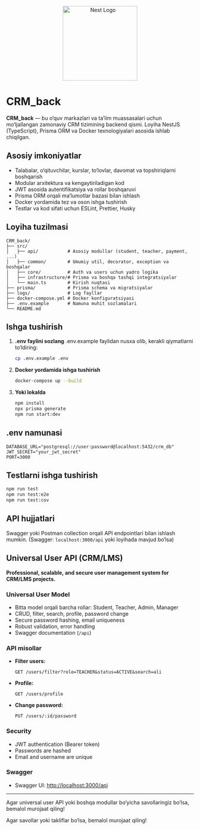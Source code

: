 <p align="center">
  <a href="http://nestjs.com/" target="blank"><img src="https://nestjs.com/img/logo-small.svg" width="200" alt="Nest Logo" /></a>
</p>

# CRM_back

**CRM_back** — bu o‘quv markazlari va ta’lim muassasalari uchun mo‘ljallangan zamonaviy CRM tizimining backend qismi. Loyiha NestJS (TypeScript), Prisma ORM va Docker texnologiyalari asosida ishlab chiqilgan.

## Asosiy imkoniyatlar
- Talabalar, o‘qituvchilar, kurslar, to‘lovlar, davomat va topshiriqlarni boshqarish
- Modular arxitektura va kengaytiriladigan kod
- JWT asosida autentifikatsiya va rollar boshqaruvi
- Prisma ORM orqali ma’lumotlar bazasi bilan ishlash
- Docker yordamida tez va oson ishga tushirish
- Testlar va kod sifati uchun ESLint, Prettier, Husky

## Loyiha tuzilmasi
```
CRM_back/
├── src/
│   ├── api/           # Asosiy modullar (student, teacher, payment, ...)
│   ├── common/        # Umumiy util, decorator, exception va boshqalar
│   ├── core/          # Auth va users uchun yadro logika
│   ├── infrastructure/# Prisma va boshqa tashqi integratsiyalar
│   └── main.ts        # Kirish nuqtasi
├── prisma/            # Prisma schema va migratsiyalar
├── logs/              # Log fayllar
├── docker-compose.yml # Docker konfiguratsiyasi
├── .env.example       # Namuna muhit sozlamalari
└── README.md
```

## Ishga tushirish

1. **.env faylini sozlang**
   .env.example faylidan nusxa olib, kerakli qiymatlarni to‘ldiring:
   ```bash
   cp .env.example .env
   ```
2. **Docker yordamida ishga tushirish**
   ```bash
   docker-compose up --build
   ```
3. **Yoki lokalda**
   ```bash
   npm install
   npx prisma generate
   npm run start:dev
   ```

## .env namunasi
```
DATABASE_URL="postgresql://user:password@localhost:5432/crm_db"
JWT_SECRET="your_jwt_secret"
PORT=3000
```

## Testlarni ishga tushirish
```bash
npm run test
npm run test:e2e
npm run test:cov
```

## API hujjatlari
Swagger yoki Postman collection orqali API endpointlari bilan ishlash mumkin. (Swagger: `localhost:3000/api` yoki loyihada mavjud bo‘lsa)

## Universal User API (CRM/LMS)

**Professional, scalable, and secure user management system for CRM/LMS projects.**

### Universal User Model
- Bitta model orqali barcha rollar: Student, Teacher, Admin, Manager
- CRUD, filter, search, profile, password change
- Secure password hashing, email uniqueness
- Robust validation, error handling
- Swagger documentation (`/api`)

### API misollar
- **Filter users:**
  ```http
  GET /users/filter?role=TEACHER&status=ACTIVE&search=ali
  ```
- **Profile:**
  ```http
  GET /users/profile
  ```
- **Change password:**
  ```http
  PUT /users/:id/password
  ```

### Security
- JWT authentication (Bearer token)
- Passwords are hashed
- Email and username are unique

### Swagger
- Swagger UI: [http://localhost:3000/api](http://localhost:3000/api)

---

Agar universal user API yoki boshqa modullar bo‘yicha savollaringiz bo‘lsa, bemalol murojaat qiling!

Agar savollar yoki takliflar bo‘lsa, bemalol murojaat qiling!
